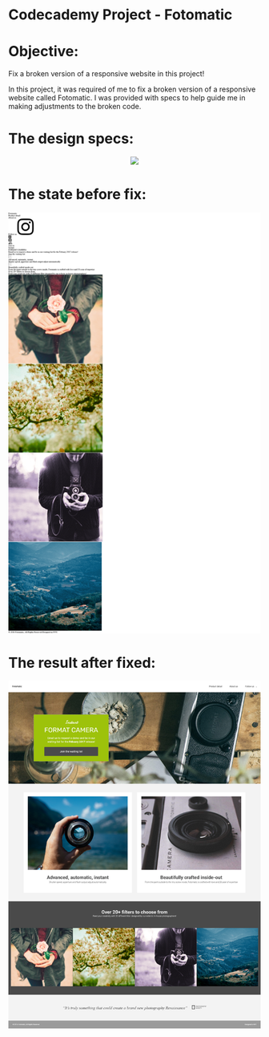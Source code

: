 # Codecademy Project - Fotomatic

# Objective:
Fix a broken version of a responsive website in this project!


In this project, it was required of me to fix a broken version of a responsive website called Fotomatic. I was provided with specs to help guide me in making adjustments to the broken code. 

# The design specs:

<p align="center">
  <img src="https://static-assets.codecademy.com/Paths/full-stack-career-journey/Fotomatic/fotomatic_spec_landing_v2.png" />
</p>

# The state before fix:

<p align="center">
  <img src="./resources/broken.png" />
</p>

# The result after fixed:

<p align="center">
  <img src="./resources/fixed.png" />
</p>

